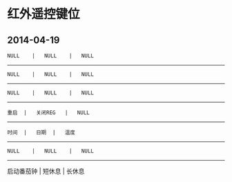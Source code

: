 # 红外遥控键位 #
## 2014-04-19 ##
	NULL	|	NULL	|	NULL	
----------------------------------
	NULL	|	NULL	|	NULL	
----------------------------------
	NULL	|	NULL	|	NULL	
----------------------------------
	重启	|	关闭REG	|	NULL	
----------------------------------
	时间	|	日期	|	温度	
----------------------------------
	NULL	|	NULL	|	NULL	
----------------------------------
启动番茄钟	|	短休息	|	长休息	


